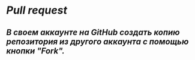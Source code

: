# *Pull request*

## *В своем аккаунте на GitHub создать копию репозитория из другого аккаунта с помощью кнопки "Fork".*